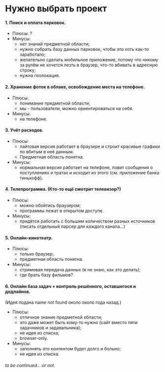 # Нужно выбрать проект

#### 1. Поиск и оплата парковок.
  * Плюсы: ?
  * Минусы: 
    * нет знаний предметной области; 
    * нужно собрать базу данных парковок, чтобы это хоть как-то заработало; 
    * желательно сделать мобильное приложение, потому что никому за рулём не хочется лезть в браузер, что-то вбивать в адресную строку; 
    * нужна геолокация.

#### 2. Хранение фоток в облаке, освобождение места на телефоне.
  * Плюсы: 
    * понимание предметной области; 
    * мы - пользователи, можно ориентироваться на себя.
  * Минусы: 
    * на телефоне.

#### 3. Учёт расходов.
  * Плюсы: 
    * лайтовая версия работает в браузере и строит красивые графики по вбитым в неё данным. 
    * Предметная область понятна.
  * Минусы: 
    * нормальная версия работает на телефоне, ловит сообщения о поступлениях и тратах и исходит из этого (см. приложение банка тинькофф).

#### 4. Телепрограмма. (Кто-то ещё смотрит телевизор?)
  * Плюсы: 
    * можно обойтись браузером; 
    * программы лежат в открытом доступе. 
  * Минусы: 
    * придётся работать с большим количеством разных источников (писать отдельный парсер для каждого канала...)

#### 5. Онлайн-кинотеатр.
  * Плюсы:
    * только браузер;
    * предметная область понятна.
  * Минусы:
    * стримовая передача данных (я не знаю, как это делать);
    * где брать базу фильмов?
    
#### 6. Онлайн база задач + контроль решённого, оставшегося и дедлайнов.
(Идея подана name not found около около года назад.)
  * Плюсы:
    * отличное знание предметной области;
    * это даже может быть кому-то нужно (сайт вместо пяти задачников и задавальника);
    * не идея из списка;
    * browser-only.
  * Минусы:
    * заполнять это контентом будет долго и больно;
    * не идея из списка.
    
###### to be continued... or not.
